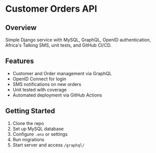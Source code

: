 # Customer Orders API

## Overview
Simple Django service with MySQL, GraphQL, OpenID authentication, Africa's Talking SMS, unit tests, and GitHub CI/CD.

## Features
- Customer and Order management via GraphQL
- OpenID Connect for login
- SMS notifications on new orders
- Unit tested with coverage
- Automated deployment via GitHub Actions

## Getting Started
1. Clone the repo
2. Set up MySQL database
3. Configure `.env` or settings
4. Run migrations
5. Start server and access `/graphql/`